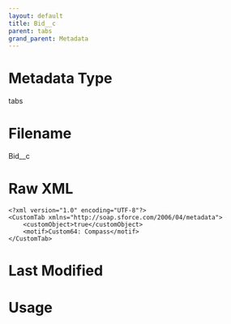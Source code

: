 ```yaml
---
layout: default
title: Bid__c
parent: tabs
grand_parent: Metadata
---
```

# Metadata Type
tabs


# Filename 
Bid__c


# Raw XML
```
<?xml version="1.0" encoding="UTF-8"?>
<CustomTab xmlns="http://soap.sforce.com/2006/04/metadata">
    <customObject>true</customObject>
    <motif>Custom64: Compass</motif>
</CustomTab>
```


# Last Modified


# Usage
